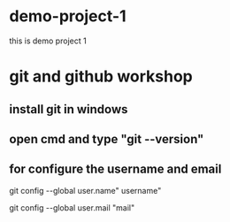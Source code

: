 # demo-project-1
this is demo project 1
<h1>git and github workshop</h1>
<h2>install git in windows</h2>
<h2>open cmd and type "git --version"</h2>
<h2>for configure the username and email</h2>
 <p>git config --global user.name" username"</p>
 git config --global user.mail "mail"
